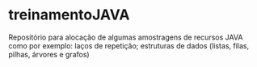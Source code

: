 # treinamentoJAVA
Repositório para alocação de algumas amostragens de recursos JAVA como por exemplo: laços de repetição; estruturas de dados (listas, filas, pilhas, árvores e grafos) 
